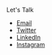 Let's Talk

* [Email](mailto://mtorez@gmail.com)
* [Twitter](http://twitter.com/mtorez)
* [LinkedIn](http://linkedin.com/in/michaeltsales)
* [Instagram](https://www.instagram.com/mikesales)
